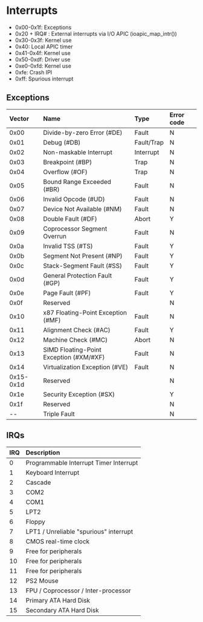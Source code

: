 # Interrupts

* 0x00-0x1f: Exceptions
* 0x20 + IRQ# : External interrupts via I/O APIC (ioapic_map_intr())
* 0x30-0x3f: Kernel use
* 0x40: Local APIC timer
* 0x41-0x4f: Kernel use
* 0x50-0xdf: Driver use
* 0xe0-0xfd: Kernel use
* 0xfe: Crash IPI
* 0xff: Spurious interrupt


## Exceptions

| Vector    | Name                                    | Type       | Error code |
| :-------- | :-------------------------------------- | :--------- | :--------- |
| 0x00      | Divide-by-zero Error (#DE)              | Fault      | N          |
| 0x01      | Debug (#DB)                             | Fault/Trap | N          |
| 0x02      | Non-maskable Interrupt                  | Interrupt  | N          |
| 0x03      | Breakpoint (#BP)                        | Trap       | N          |
| 0x04      | Overflow (#OF)                          | Trap       | N          |
| 0x05      | Bound Range Exceeded (#BR)              | Fault      | N          |
| 0x06      | Invalid Opcode (#UD)                    | Fault      | N          |
| 0x07      | Device Not Available (#NM)              | Fault      | N          |
| 0x08      | Double Fault (#DF)                      | Abort      | Y          |
| 0x09      | Coprocessor Segment Overrun             | Fault      | N          |
| 0x0a      | Invalid TSS (#TS)                       | Fault      | Y          |
| 0x0b      | Segment Not Present (#NP)               | Fault      | Y          |
| 0x0c      | Stack-Segment Fault (#SS)               | Fault      | Y          |
| 0x0d      | General Protection Fault (#GP)          | Fault      | Y          |
| 0x0e      | Page Fault (#PF)                        | Fault      | Y          |
| 0x0f      | Reserved                                |            | N          |
| 0x10      | x87 Floating-Point Exception (#MF)      | Fault      | N          |
| 0x11      | Alignment Check (#AC)                   | Fault      | Y          |
| 0x12      | Machine Check (#MC)                     | Abort      | N          |
| 0x13      | SIMD Floating-Point Exception (#XM/#XF) | Fault      | N          |
| 0x14      | Virtualization Exception (#VE)          | Fault      | N          |
| 0x15-0x1d | Reserved                                |            | N          |
| 0x1e      | Security Exception (#SX)                |            | Y          |
| 0x1f      | Reserved                                |            | N          |
| --        | Triple Fault                            |            | N          |


## IRQs

| IRQ | Description                             |
| :-- | :-------------------------------------- |
| 0   | Programmable Interrupt Timer Interrupt  |
| 1   | Keyboard Interrupt                      |
| 2   | Cascade                                 |
| 3   | COM2                                    |
| 4   | COM1                                    |
| 5   | LPT2                                    |
| 6   | Floppy                                  |
| 7   | LPT1 / Unreliable "spurious" interrupt  |
| 8   | CMOS real-time clock                    |
| 9   | Free for peripherals                    |
| 10  | Free for peripherals                    |
| 11  | Free for peripherals                    |
| 12  | PS2 Mouse                               |
| 13  | FPU / Coprocessor / Inter-processor     |
| 14  | Primary ATA Hard Disk                   |
| 15  | Secondary ATA Hard Disk                 |
